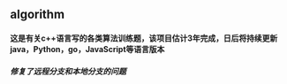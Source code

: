 ## algorithm
#### 这是有关c++语言写的各类算法训练题，该项目估计3年完成，日后将持续更新 java，Python，go，JavaScript等语言版本

##### 修复了远程分支和本地分支的问题
